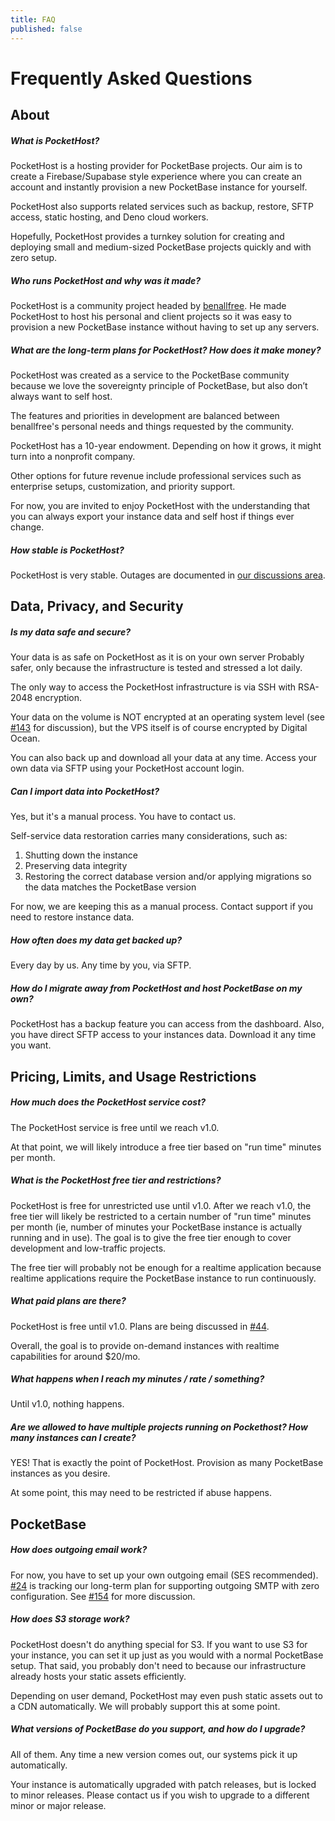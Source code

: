 ```yaml
---
title: FAQ
published: false
---
```


# Frequently Asked Questions

## About

##### What is PocketHost?

PocketHost is a hosting provider for PocketBase projects. Our aim is to create a Firebase/Supabase style experience where you can create an account and instantly provision a new PocketBase instance for yourself.

PocketHost also supports related services such as backup, restore, SFTP access, static hosting, and Deno cloud workers.

Hopefully, PocketHost provides a turnkey solution for creating and deploying small and medium-sized PocketBase projects quickly and with zero setup.

##### Who runs PocketHost and why was it made?

PocketHost is a community project headed by [benallfree](https://github.com/benallfree). He made PocketHost to host his personal and client projects so it was easy to provision a new PocketBase instance without having to set up any servers.

##### What are the long-term plans for PocketHost? How does it make money?

PocketHost was created as a service to the PocketBase community because we love the sovereignty principle of PocketBase, but also don’t always want to self host.

The features and priorities in development are balanced between benallfree's personal needs and things requested by the community.

PocketHost has a 10-year endowment. Depending on how it grows, it might turn into a nonprofit company.

Other options for future revenue include professional services such as enterprise setups, customization, and priority support.

For now, you are invited to enjoy PocketHost with the understanding that you can always export your instance data and self host if things ever change.

##### How stable is PocketHost?

PocketHost is very stable. Outages are documented in [our discussions area](https://github.com/benallfree/pockethost/discussions).

## Data, Privacy, and Security

##### Is my data safe and secure?

Your data is as safe on PocketHost as it is on your own server Probably safer, only because the infrastructure is tested and stressed a lot daily.

The only way to access the PocketHost infrastructure is via SSH with RSA-2048 encryption.

Your data on the volume is NOT encrypted at an operating system level (see [#143](https://github.com/benallfree/pockethost/issues/143) for discussion), but the VPS itself is of course encrypted by Digital Ocean.

You can also back up and download all your data at any time. Access your own data via SFTP using your PocketHost account login.

##### Can I import data into PocketHost?

Yes, but it's a manual process. You have to contact us.

Self-service data restoration carries many considerations, such as:

1. Shutting down the instance
2. Preserving data integrity
3. Restoring the correct database version and/or applying migrations so the data matches the PocketBase version

For now, we are keeping this as a manual process. Contact support if you need to restore instance data.

##### How often does my data get backed up?

Every day by us. Any time by you, via SFTP.

##### How do I migrate away from PocketHost and host PocketBase on my own?

PocketHost has a backup feature you can access from the dashboard. Also, you have direct SFTP access to your instances data. Download it any time you want.

## Pricing, Limits, and Usage Restrictions

##### How much does the PocketHost service cost?

The PocketHost service is free until we reach v1.0.

At that point, we will likely introduce a free tier based on "run time" minutes per month.

##### What is the PocketHost free tier and restrictions?

PocketHost is free for unrestricted use until v1.0. After we reach v1.0, the free tier will likely be restricted to a certain number of "run time" minutes per month (ie, number of minutes your PocketBase instance is actually running and in use). The goal is to give the free tier enough to cover development and low-traffic projects.

The free tier will probably not be enough for a realtime application because realtime applications require the PocketBase instance to run continuously.

##### What paid plans are there?

PocketHost is free until v1.0. Plans are being discussed in [#44](https://github.com/benallfree/pockethost/issues/44).

Overall, the goal is to provide on-demand instances with realtime capabilities for around $20/mo.

##### What happens when I reach my minutes / rate / something?

Until v1.0, nothing happens.

##### Are we allowed to have multiple projects running on Pockethost? How many instances can I create?

YES! That is exactly the point of PocketHost. Provision as many PocketBase instances as you desire.

At some point, this may need to be restricted if abuse happens.

## PocketBase

##### How does outgoing email work?

For now, you have to set up your own outgoing email (SES recommended). [#24](https://github.com/benallfree/pockethost/issues/24) is tracking our long-term plan for supporting outgoing SMTP with zero configuration. See [#154](https://github.com/benallfree/pockethost/discussions/154) for more discussion.

##### How does S3 storage work?

PocketHost doesn't do anything special for S3. If you want to use S3 for your instance, you can set it up just as you would with a normal PocketBase setup. That said, you probably don't need to because our infrastructure already hosts your static assets efficiently.

Depending on user demand, PocketHost may even push static assets out to a CDN automatically. We will probably support this at some point.

##### What versions of PocketBase do you support, and how do I upgrade?

All of them. Any time a new version comes out, our systems pick it up automatically.

Your instance is automatically upgraded with patch releases, but is locked to minor releases. Please contact us if you wish to upgrade to a different minor or major release.
